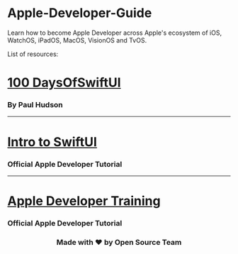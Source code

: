 # Apple-Developer-Guide
Learn how to become Apple Developer across Apple's ecosystem of iOS, WatchOS, iPadOS, MacOS, VisionOS and TvOS.

List of resources:

# [100 DaysOfSwiftUI](https://www.hackingwithswift.com/100/swiftui)
### By Paul Hudson

***

# [Intro to SwiftUI](https://developer.apple.com/tutorials/swiftui)
### Official Apple Developer Tutorial

***

# [Apple Developer Training](https://developer.apple.com/tutorials/app-dev-training)
### Official Apple Developer Tutorial

<div align="center">
<h3>Made with &#10084; by Open Source Team</h3>
</div>

